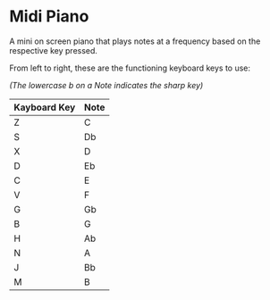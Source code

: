 # Midi Piano

A mini on screen piano that plays notes at a frequency based on the respective key pressed.

From left to right, these are the functioning keyboard keys to use:

*(The lowercase b on a Note indicates the sharp key)*

| Kayboard Key  | Note |
| --- | --- |
| Z | C |
| S | Db |
| X | D |
| D | Eb |
| C | E |
| V | F |
| G | Gb |
| B | G |
| H | Ab |
| N | A |
| J | Bb |
| M | B |